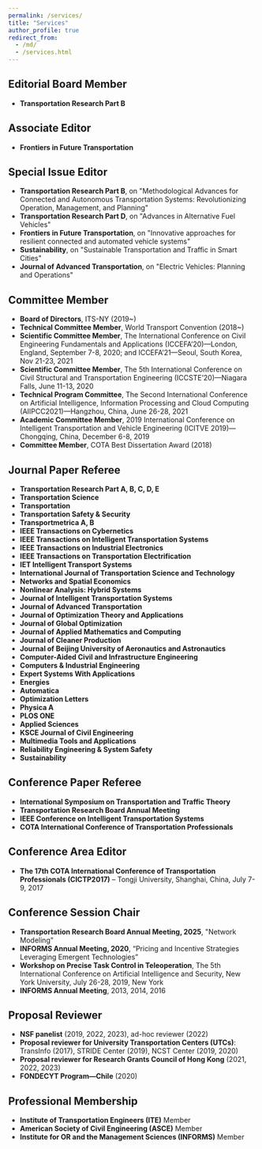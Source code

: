 ```yaml
---
permalink: /services/
title: "Services"
author_profile: true
redirect_from: 
  - /md/
  - /services.html
---
```



## Editorial Board Member
- **Transportation Research Part B**

## Associate Editor
- **Frontiers in Future Transportation**

## Special Issue Editor
- **Transportation Research Part B**, on "Methodological Advances for Connected and Autonomous Transportation Systems: Revolutionizing Operation, Management, and Planning"
- **Transportation Research Part D**, on "Advances in Alternative Fuel Vehicles"
- **Frontiers in Future Transportation**, on "Innovative approaches for resilient connected and automated vehicle systems"
- **Sustainability**, on "Sustainable Transportation and Traffic in Smart Cities"
- **Journal of Advanced Transportation**, on "Electric Vehicles: Planning and Operations"

## Committee Member
- **Board of Directors**, ITS-NY (2019~)
- **Technical Committee Member**, World Transport Convention (2018~)
- **Scientific Committee Member**, The International Conference on Civil Engineering Fundamentals and Applications (ICCEFA’20)—London, England, September 7-8, 2020; and ICCEFA’21—Seoul, South Korea, Nov 21-23, 2021
- **Scientific Committee Member**, The 5th International Conference on Civil Structural and Transportation Engineering (ICCSTE’20)—Niagara Falls, June 11-13, 2020
- **Technical Program Committee**, The Second International Conference on Artificial Intelligence, Information Processing and Cloud Computing (AIIPCC2021)—Hangzhou, China, June 26-28, 2021
- **Academic Committee Member**, 2019 International Conference on Intelligent Transportation and Vehicle Engineering (ICITVE 2019)—Chongqing, China, December 6-8, 2019
- **Committee Member**, COTA Best Dissertation Award (2018)

## Journal Paper Referee
- **Transportation Research Part A, B, C, D, E**
- **Transportation Science**
- **Transportation**
- **Transportation Safety & Security**
- **Transportmetrica A, B**
- **IEEE Transactions on Cybernetics**
- **IEEE Transactions on Intelligent Transportation Systems**
- **IEEE Transactions on Industrial Electronics**
- **IEEE Transactions on Transportation Electrification**
- **IET Intelligent Transport Systems**
- **International Journal of Transportation Science and Technology**
- **Networks and Spatial Economics**
- **Nonlinear Analysis: Hybrid Systems**
- **Journal of Intelligent Transportation Systems**
- **Journal of Advanced Transportation**
- **Journal of Optimization Theory and Applications**
- **Journal of Global Optimization**
- **Journal of Applied Mathematics and Computing**
- **Journal of Cleaner Production**
- **Journal of Beijing University of Aeronautics and Astronautics**
- **Computer-Aided Civil and Infrastructure Engineering**
- **Computers & Industrial Engineering**
- **Expert Systems With Applications**
- **Energies**
- **Automatica**
- **Optimization Letters**
- **Physica A**
- **PLOS ONE**
- **Applied Sciences**
- **KSCE Journal of Civil Engineering**
- **Multimedia Tools and Applications**
- **Reliability Engineering & System Safety**
- **Sustainability**

## Conference Paper Referee
- **International Symposium on Transportation and Traffic Theory**
- **Transportation Research Board Annual Meeting**
- **IEEE Conference on Intelligent Transportation Systems**
- **COTA International Conference of Transportation Professionals**

## Conference Area Editor
- **The 17th COTA International Conference of Transportation Professionals (CICTP2017)** – Tongji University, Shanghai, China, July 7-9, 2017

## Conference Session Chair
- **Transportation Research Board Annual Meeting, 2025**, "Network Modeling"
- **INFORMS Annual Meeting, 2020**, “Pricing and Incentive Strategies Leveraging Emergent Technologies”
- **Workshop on Precise Task Control in Teleoperation**, The 5th International Conference on Artificial Intelligence and Security, New York University, July 26-28, 2019, New York
- **INFORMS Annual Meeting**, 2013, 2014, 2016

## Proposal Reviewer
- **NSF panelist** (2019, 2022, 2023), ad-hoc reviewer (2022)
- **Proposal reviewer for University Transportation Centers (UTCs)**: TransInfo (2017), STRIDE Center (2019), NCST Center (2019, 2020)
- **Proposal reviewer for Research Grants Council of Hong Kong** (2021, 2022, 2023)
- **FONDECYT Program—Chile** (2020)

## Professional Membership
- **Institute of Transportation Engineers (ITE)** Member
- **American Society of Civil Engineering (ASCE)** Member
- **Institute for OR and the Management Sciences (INFORMS)** Member
